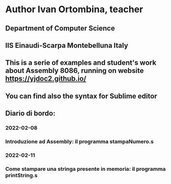 # Author Ivan Ortombina, teacher
## Department of Computer Science
## IIS Einaudi-Scarpa Montebelluna Italy

## This is a serie of examples and student's work about Assembly 8086, running on website https://yjdoc2.github.io/

## You can find also the syntax for Sublime editor

## Diario di bordo:

### 2022-02-08
### Introduzione ad Assembly: il programma stampaNumero.s

### 2022-02-11
### Come stampare una stringa presente in memoria: il programma printString.s
